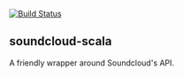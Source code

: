 [![Build Status](https://travis-ci.org/haffla/soundcloud-scala.svg)](https://travis-ci.org/haffla/soundcloud-scala)

## soundcloud-scala

A friendly wrapper around Soundcloud's API.

